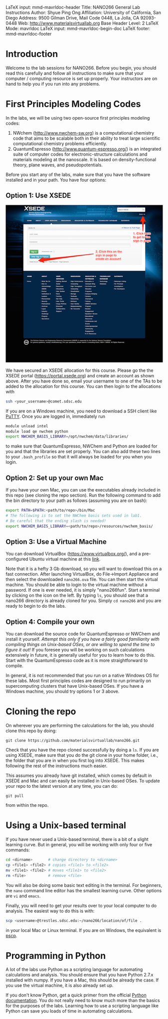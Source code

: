 LaTeX input:        mmd-mavrldoc-header
Title:              NANO266 General Lab Instructions
Author:             Shyue Ping Ong
Affiliation:        University of California, San Diego
Address:            9500 Gilman Drive, Mail Code 0448, La Jolla, CA 92093-0448
Web:                http://www.materialsvirtuallab.org
Base Header Level:  2
LaTeX Mode:         mavrldoc
LaTeX input:        mmd-mavrldoc-begin-doc
LaTeX footer:       mmd-mavrldoc-footer

# Introduction

Welcome to the lab sessions for NANO266. Before you begin, you should read this
carefully and follow all instructions to make sure that your computer /
computing resource is set up properly. Your instructors are on hand to help you
if you run into any problems.

# First Principles Modeling Codes

In the labs, we will be using two open-source first principles modeling codes:

1. NWchem (http://www.nwchem-sw.org) is a computational chemistry code that
   aims to be scalable both in their ability to treat large scientific
   computational chemistry problems efficiently.
2. QuantumEspresso (http://www.quantum-espresso.org/) is an integrated suite of
   computer codes for electronic-structure calculations and materials modeling
   at the nanoscale. It is based on density-functional theory, plane waves, and
   pseudopotentials.

Before you start any of the labs, make sure that you have the software
installed and in your path. You have four options:

## Option 1: Use XSEDE

![XSEDE user portal](XSEDEUserPortal.png)

We have secured an XSEDE allocation for this course. Please go the the XSEDE
portal (https://portal.xsede.org) and create an account as shown above.
After you have done so, email your username to one of the TAs to be added
to the allocation for this course. You can then login to the allocations
with

```bash
ssh <your_username>@comet.sdsc.edu
```

If you are on a Windows machine, you need to download a SSH client like
[PuTTY](http://www.chiark.greenend.org.uk/~sgtatham/putty/download.html).
Once you are logged in, immediately run

```bash
module unload intel
module load qe nwchem python
export NWCHEM_BASIS_LIBRARY=/opt/nwchem/data/libraries/
```

to make sure that QuantumEspresso, NWChem and Python are loaded for you and
that the libraries are set properly. You can also add these two lines to
your `.bash_profile` so that it will always be loaded for you when you login.

## Option 2: Set up your own Mac

If you have your own Mac, you can use the executables already included in
this repo (see cloning the repo section). Run the following command to add
the bin directory to your path as follows (assuming you are on bash):

```bash
export PATH=$PATH:<path/to/repo>/bin/Mac
# The following is to set the NWChem basis sets used in lab1.
# Be careful that the ending slash is needed!
export NWCHEM_BASIS_LIBRARY=<path/to/repo>/resources/nwchem_basis/
```

## Option 3: Use a Virtual Machine

You can download VirtualBox (https://www.virtualbox.org/), and a
pre-configured Ubuntu virtual machine at this [link](https://s3.amazonaws.com/mavrl-web/nano266.ova).

Note that it is a hefty 3 Gb download, so you will want to download this on
a fast connection. After launching VirtualBox, do File->Import Appliance and
then select the downloaded `nano266.ova` file. You can then start the
virtual machine. You should be able to login to the virtual machine without
a password. If one is ever needed, it is simply "nano266fun". Start a
terminal by clicking on the icon on the left. By typing `ls`, you should see
that a nano266 directory is already cloned for you. Simply `cd nano266` and
you are ready to begin to do the labs.


## Option 4: Compile your own

You can download the source code for QuantumEspresso or NWChem and install
it yourself. *Attempt this only if you have a fairly good familiarity with
compiling things on Unix-based OSes, or are willing to spend the time to
figure it out!* If you foresee you will be working on such calculations
extensively in future, it is generally useful for you to learn how to do
this. Start with the QuantumEspresso code as it is more straightforward to
compile.

In general, it is not recommended that you run on a native Windows OS for these
labs. Most first principles codes are designed to run primarily on
supercomputing clusters that have Unix-based OSes. If you have a Windows
machine, you should try options 1 or 3 above.

# Cloning the repo

On wherever you are performing the calculations for the lab, you should clone
this repo by doing:

```
git clone https://github.com/materialsvirtuallab/nano266.git
```

Check that you have the repo cloned successfully by doing a `ls`. If you are
using XSEDE, make sure that you do the git clone in your home folder, i.e.,
the folder that you are in when you first log into XSEDE. This makes following
the rest of the instructions much easier.

This assumes you already have git installed, which comes by default in XSEDE
and Mac and can easily be installed in Unix-based OSes. To update your repo to
the latest version at any time, you can do:

```
git pull
```

from within the repo.

# Using a Unix-based terminal

If you have never used a Unix-based terminal, there is a bit of a slight
learning curve. But in general, you will be working with only four or five
commands:

```bash
cd <dirname>       # change directory to <dirname>
cp <file1> <file2> # copies <file1> to <file2>
mv <file1> <file2> # moves <file1> to <file2>
rm <file>          # remove <file>
```

You will also be doing some basic text editing in the terminal. For beginners,
the `nano` command line editor has the smallest learning curve. Other options
are `vi` and `emacs`.

Finally, you will need to get your results over to your local computer to do
analysis. The easiest way to do this is with:

```bash
scp <username>@trestles.sdsc.edu:~/nano266/location/of/file .
```

in your local Mac or Linux terminal. If you are on Windows, the equivalent is
[pscp](http://www.chiark.greenend.org.uk/~sgtatham/putty/download.html).

# Programming in Python

A lot of the labs use Python as a scripting language for automating
calculations and analysis. You should ensure that you have Python 2.7.x
installed with numpy. If you have a Mac, this should be already the case. If
you use the virtual machine, it is also already set up.

If you don't know Python, get a quick primer from the official [Python
documentation](https://docs.python.org/2.7/). You do not really need to know
much more than the basics for the purposes of the labs. Learning how to use a
scripting language like Python can save you loads of time in automating
calculations.
